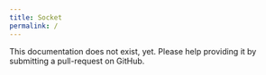 ```yaml
---
title: Socket
permalink: /
---
```

This documentation does not exist, yet. Please help providing it by submitting a pull-request on GitHub.
